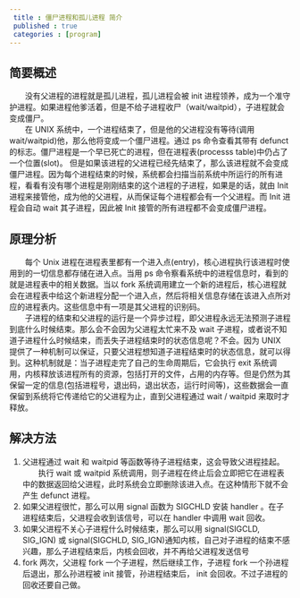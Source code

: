 ```yaml
---
 title : 僵尸进程和孤儿进程 简介
 published : true 
 categories : [program]
---
```


## 简要概述
>
　　没有父进程的进程就是孤儿进程，孤儿进程会被 init 进程领养，成为一个准守护进程。如果进程他爹活着，但是不给子进程收尸（wait/waitpid），子进程就会变成僵尸。  
　　在 UNIX 系统中，一个进程结束了，但是他的父进程没有等待(调用 wait/waitpid)他，那么他将变成一个僵尸进程。通过 ps 命令查看其带有 defunct 的标志。僵尸进程是一个早已死亡的进程，但在进程表(processs table)中仍占了一个位置(slot)。 但是如果该进程的父进程已经先结束了，那么该进程就不会变成僵尸进程。因为每个进程结束的时候，系统都会扫描当前系统中所运行的所有进程，看看有没有哪个进程是刚刚结束的这个进程的子进程，如果是的话，就由 Init 进程来接管他，成为他的父进程，从而保证每个进程都会有一个父进程。而 Init 进程会自动 wait 其子进程，因此被 Init 接管的所有进程都不会变成僵尸进程。

## 原理分析
>
　　每个 Unix 进程在进程表里都有一个进入点(entry)，核心进程执行该进程时使用到的一切信息都存储在进入点。当用 ps 命令察看系统中的进程信息时，看到的就是进程表中的相关数据。当以 fork 系统调用建立一个新的进程后，核心进程就会在进程表中给这个新进程分配一个进入点，然后将相关信息存储在该进入点所对应的进程表内。这些信息中有一项是其父进程的识别码。  
　　子进程的结束和父进程的运行是一个异步过程，即父进程永远无法预测子进程到底什么时候结束。那么会不会因为父进程太忙来不及 wait 子进程，或者说不知道子进程什么时候结束，而丢失子进程结束时的状态信息呢？不会。因为 UNIX 提供了一种机制可以保证，只要父进程想知道子进程结束时的状态信息，就可以得到。这种机制就是：当子进程走完了自己的生命周期后，它会执行 exit 系统调用，内核释放该进程所有的资源，包括打开的文件，占用的内存等。但是仍然为其保留一定的信息(包括进程号，退出码，退出状态，运行时间等)，这些数据会一直保留到系统将它传递给它的父进程为止，直到父进程通过 wait / waitpid 来取时才释放。

## 解决方法
>
1. 父进程通过 wait 和 waitpid 等函数等待子进程结束，这会导致父进程挂起。
　　执行 wait 或 waitpid 系统调用，则子进程在终止后会立即把它在进程表中的数据返回给父进程，此时系统会立即删除该进入点。在这种情形下就不会产生 defunct 进程。
2. 如果父进程很忙，那么可以用 signal 函数为 SIGCHLD 安装 handler 。在子进程结束后，父进程会收到该信号，可以在 handler 中调用 wait 回收。
3. 如果父进程不关心子进程什么时候结束，那么可以用 signal(SIGCLD, SIG_IGN) 或 signal(SIGCHLD, SIG_IGN)通知内核，自己对子进程的结束不感兴趣，那么子进程结束后，内核会回收，并不再给父进程发送信号
4. fork 两次，父进程 fork 一个子进程，然后继续工作，子进程 fork 一个孙进程后退出，那么孙进程被 init 接管，孙进程结束后， init 会回收。不过子进程的回收还要自己做。
